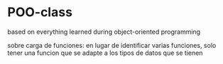 # POO-class
based on everything learned during object-oriented programming


sobre carga de funciones: en lugar de identificar varias funciones, solo tener una funcion que se adapte a los tipos de datos que se tienen
